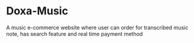 # Doxa-Music
A music e-commerce website where user can order for transcribed music note, has search feature and real time payment method
